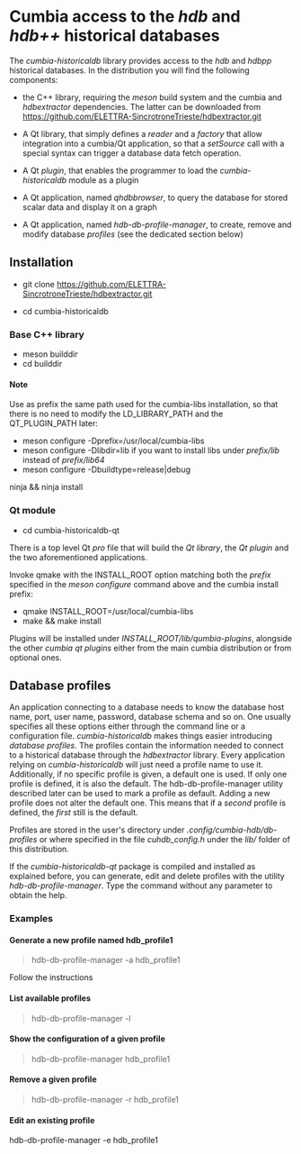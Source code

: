 # Cumbia access to the  *hdb* and *hdb++* historical databases

The *cumbia-historicaldb* library provides access to the *hdb* and *hdbpp* historical databases.
In the distribution you will find the following components:

- the C++ library, requiring the *meson* build system and the cumbia and *hdbextractor* dependencies.
  The latter can be downloaded from https://github.com/ELETTRA-SincrotroneTrieste/hdbextractor.git

- A Qt library, that simply defines a *reader* and a *factory* that allow integration into a cumbia/Qt
  application, so that a *setSource* call with a special syntax can trigger a database data fetch operation.

- A Qt *plugin*, that enables the programmer to load the *cumbia-historicaldb* module as a plugin

- A Qt application, named *qhdbbrowser*, to query the database for stored scalar data and display it
  on a graph

- A Qt application, named *hdb-db-profile-manager*, to create, remove and modify database *profiles* (see
  the dedicated section below)

## Installation

- git clone https://github.com/ELETTRA-SincrotroneTrieste/hdbextractor.git

- cd cumbia-historicaldb

### Base C++ library

- meson builddir
- cd builddir

#### Note
Use as prefix the same path used for the cumbia-libs installation, so that there is no need to
modify the LD_LIBRARY_PATH and the QT_PLUGIN_PATH later:

- meson configure -Dprefix=/usr/local/cumbia-libs
- meson configure -Dlibdir=lib  if you want to install libs under *prefix/lib* instead of *prefix/lib64*
- meson configure -Dbuildtype=release|debug

ninja && ninja install

### Qt module

- cd cumbia-historicaldb-qt

There is a top level Qt *pro* file that will build the *Qt library*, the *Qt plugin* and the two aforementioned
applications.

Invoke qmake with the INSTALL_ROOT option matching both the *prefix* specified in the *meson configure* command above
and the cumbia install prefix:

- qmake INSTALL_ROOT=/usr/local/cumbia-libs
- make && make install

Plugins will be installed under *INSTALL_ROOT/lib/qumbia-plugins*, alongside the other *cumbia qt plugins* either from the
main cumbia distribution or from optional ones.

## Database profiles

An application connecting to a database needs to know the database host name, port, user name, password, database
schema and so on. One usually specifies all these options either through the command line or a configuration file.
*cumbia-historicaldb* makes things easier introducing *database profiles*.
The profiles contain the information needed to connect to a historical database through the *hdbextractor* library.
Every application relying on *cumbia-historicaldb* will just need a profile name to use it. Additionally, if no
specific profile is given, a default one is used. If only one profile is defined, it is also the default.
The hdb-db-profile-manager utility described later can be used to mark a profile as default. Adding a new profile does
not alter the default one. This means that if a *second* profile is defined, the *first* still is the default.


Profiles are stored in the user's directory under *.config/cumbia-hdb/db-profiles* or where specified in the file
*cuhdb_config.h* under the *lib/* folder of this distribution.

If the *cumbia-historicaldb-qt* package is compiled and installed as explained before, you can generate, edit and
delete profiles with the utility *hdb-db-profile-manager*. Type the command without any parameter to obtain the help.

### Examples

#### Generate a new profile named hdb_profile1

> hdb-db-profile-manager  -a  hdb_profile1

Follow the instructions

#### List available profiles

> hdb-db-profile-manager -l

#### Show the configuration of a given profile

> hdb-db-profile-manager hdb_profile1

#### Remove a given profile

> hdb-db-profile-manager -r hdb_profile1

#### Edit an existing profile

hdb-db-profile-manager -e hdb_profile1
